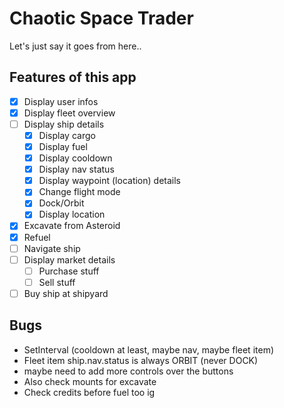 # Chaotic Space Trader

Let's just say it goes from here..

## Features of this app

-   [x] Display user infos
-   [x] Display fleet overview
-   [ ] Display ship details
    -   [x] Display cargo
    -   [x] Display fuel
    -   [x] Display cooldown
    -   [x] Display nav status
    -   [x] Display waypoint (location) details
    -   [x] Change flight mode
    -   [x] Dock/Orbit
    -   [x] Display location
-   [x] Excavate from Asteroid
-   [x] Refuel
-   [ ] Navigate ship
-   [ ] Display market details
    -   [ ] Purchase stuff
    -   [ ] Sell stuff
-   [ ] Buy ship at shipyard

## Bugs

-   SetInterval (cooldown at least, maybe nav, maybe fleet item)
-   Fleet item ship.nav.status is always ORBIT (never DOCK)
-   maybe need to add more controls over the buttons
-   Also check mounts for excavate
-   Check credits before fuel too ig
